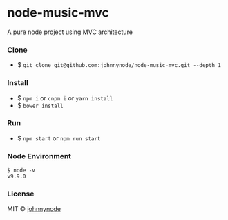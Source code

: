 # node-music-mvc

A pure node project using MVC architecture

### Clone 

- $ `git clone git@github.com:johnnynode/node-music-mvc.git --depth 1`

### Install

- $ `npm i` or `cnpm i` or `yarn install`
- $ `bower install`

### Run

- $ `npm start` or `npm run start`

### Node Environment

```
$ node -v
v9.9.0
```

### License

MIT &copy; [johnnynode](http://github.com/johnnynode)